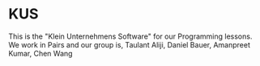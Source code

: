 # KUS
This is the "Klein Unternehmens Software" for our Programming lessons.
We work in Pairs and our group is, Taulant Aliji, Daniel Bauer, Amanpreet Kumar, Chen Wang